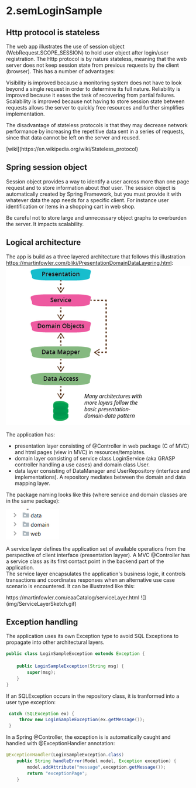 # 2.semLoginSample

## Http protocol is stateless
The web app illustrates the use of session object (WebRequest.SCOPE_SESSION) to hold user object after login/user registration. The Http protocol is by nature stateless, meaning that the web server does not keep session state from previous requests by the client (browser). This has a number of advantages:
<p>
Visibility is improved because a monitoring system does not have to look beyond a single request in order to determine its full nature. Reliability is improved because it eases the task of recovering from partial failures. Scalability is improved because not having to store session state between requests allows the server to quickly free resources and further simplifies implementation.

The disadvantage of stateless protocols is that they may decrease network performance by increasing the repetitive data sent in a series of requests, since that data cannot be left on the server and reused.
  </p> 
  [wiki](https://en.wikipedia.org/wiki/Stateless_protocol)

## Spring session object
<p>
Session object provides a way to identify a user across more than one page request and to store information about <i>that</i> user. The session object is automatically created by Spring Framework, but you must provide it with whatever data the app needs for a specific client. For instance user identification or items in a shopping cart in web shop.
<p>
Be careful not to store large and unnecessary object graphs to overburden the server. It impacts scalability.
  
 ## Logical architecture
  The app is build as a three layered architecture that follows this illustration https://martinfowler.com/bliki/PresentationDomainDataLayering.html:  
  ![](img/all_more.png)
  
  The application has:
  
  - presentation layer consisting of @Controller in web package (C of MVC) and html pages (view in MVC) in resources/templates.
  - domain layer consisting of service class LoginService (aka GRASP controller handling a use cases) and domain class User.
  - data layer consisting of DataManager and UserRepository (interface and implementations). A repository mediates between the domain and data mapping layer.
  
  <p>The package naming looks like this (where service and domain classes are in the same package):</p>
  
  ![](img/Udklip.PNG)
 
 <p> A service layer defines the application set of available operations from the perspective of client interface (presentation layyer). A MVC @Controller has a service class as its first contact point in the backend part of the application. 
   <br>The service layer encapsulates the application's business logic, it controls transactions and coordinates responses when an alternative use case scenario is encountered. It can be illustrated like this: </p>
 https://martinfowler.com/eaaCatalog/serviceLayer.html
![](img/ServiceLayerSketch.gif)

## Exception handling

The application uses its own Exception type to avoid SQL Exceptions to propagate into other architectural layers.

```java
public class LoginSampleException extends Exception {

    public LoginSampleException(String msg) {
        super(msg);
    }
}
```

If an SQLException occurs in the repository class, it is tranformed into a user type exception:

```java
 catch (SQLException ex) {
     throw new LoginSampleException(ex.getMessage());
 }
 ```

In a Spring @Controller, the exception is is automatically caught and handled with @ExceptionHandler annotation:

```java
@ExceptionHandler(LoginSampleException.class)
    public String handleError(Model model, Exception exception) {
        model.addAttribute("message",exception.getMessage());
        return "exceptionPage";
    }
```

